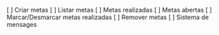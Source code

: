 [ ] Criar metas
[ ] Listar metas
[ ] Metas realizadas
[ ] Metas abertas
[ ] Marcar/Desmarcar metas realizadas
[ ] Remover metas
[ ] Sistema de mensages
